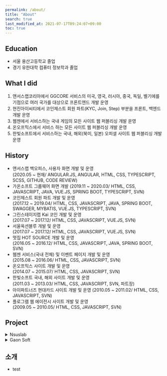 ```yaml
---
permalink: /about/
title: "About"
search: true
last_modified_at: 2021-07-17T09:24:07+09:00
toc: true
---
```


## Education
 - 서울 용산고등학교 졸업
 - 경기 유한대학 컴퓨터 정보학과 졸업

## What I did
 1. 앤서스랩코리아에서 GGCORE 서비스의 미국, 영국, 러시아, 중국, 독일, 벨기에를 기점으로 여러 국가를 대상으로 프론트엔드 개발 운영
 2. 현진아이씨티에서 코인제스트 회원 파트(KYC, Join, Step) 부분을 프론트, 백엔드 개발 운영
 3. 웹젠에서 서비스하는 국내 게임의 모든 사이트 웹 퍼블리싱 개발 운영
 4. 온오프믹스에서 서비스 하는 모든 사이트 웹 퍼블리싱 개발 운영
 5. 한빛소프트에서 서비스하는 국내, 해외(북미, 일본) 오피셜 사이트 웹 퍼블리싱 개발 운영

## History
 - 앤서스랩 백오피스, 사용자 화면 개발 및 운영  
 (2020.05 ~ 현재/ ANGULAR.JS, ANGULAR, HTML, CSS, TYPESCRIPT, SCSS, GITHUB, CODE REVIEW)  
 - 가온소프트 그룹웨어 화면 개발
 (2019.11 ~ 2020.03/ HTML, CSS, JAVASCRIPT, JAVA, VUE.JS, SPRING BOOT, TYPESCRIPT, SVN)  
 - 코인제스트 회원 파트 개발 및 운영  
 (2017.12 ~ 2019.04/ HTML, CSS, JAVASCRIPT, JAVA, SPRING BOOT, SWAGGER, MYBATIS, VUE.JS, TYPESCRIPT, SVN)  
 - 그린스테이지랩 Kai 코인 개발 및 운영  
 (2017.07 ~ 2017.12/ HTML, CSS, JAVASCRIPT, VUE.JS, SVN)  
 - 서울옥션블루 개발 및 운영  
 (2017.07 ~ 2017.12/ HTML, CSS, JAVASCRIPT, VUE.JS, SVN)  
 - 멋집 HOT SOURCE 개발 및 운영  
 (2016.05 ~ 2016.12/ HTML, CSS, JAVASCRIPT, JAVA, SPRING BOOT, SVN)  
 - 웹젠 서비스(국내 전체) 및 이벤트 페이지 개발 및 운영  
 (2015.08 ~ 2016.06/ HTML, CSS, JAVASCRIPT, SVN)  
 - 온오프믹스 사이트 개발 및 운영  
 (2014.07 ~ 2015.07/ HTML, CSS, JAVASCRIPT, SVN)  
 - 한빛소프트 국내, 해외 사이트 개발 및 운영  
(2011.03 ~ 2013.03/ HTML, CSS, JAVASCRIPT, SVN, 파트장)  
 - 아이파트너즈 현대카드 사이트 개발 및 운영 
 (2010.05 ~ 2011.02/ HTML, CSS, JAVASCRIPT, SVN)   
 - 플로그램 웹 에이전시 사이트 개발 및 운영  
 (2009.05 ~ 2010.05/ HTML, CSS, JAVASCRIPT, SVN)  

## Project
<details>
<summary style="cursor: pointer;">Nsuslab</summary>
<div markdown="1">
1. Nsus 개발활동 내역
  * Git Pull Request 2021  
  ![Git Pull Request](/techblog/assets/images/nsuslab/pr1.png)  
  * Git 2021  
  ![Git 2021 Information](/techblog/assets/images/nsuslab/git-2021.png)  
  * Git 2020  
  ![Git 2020 Information](/techblog/assets/images/nsuslab/git-2020.png)  
2. Nsus 운영  
  * Back Office  
  ![Back Office](/techblog/assets/images/nsuslab/backoffice.png)  
  * My Info  
  ![My Info](/techblog/assets/images/nsuslab/myinfo.png)  
  * Deposit  
  ![Deposit](/techblog/assets/images/nsuslab/deposit.png)  
  * RG  
  ![RG](/techblog/assets/images/nsuslab/rg.png)  
</div>
</details>
<details>
<summary style="cursor: pointer;">Gaon Soft</summary>
<div markdown="1">
1. Gaon Soft [Groupware](https://dev.officeground.com/#/login)
  * Sign In  
  ![Git Pull Request](/techblog/assets/images/gaonsoft/groupware1.png)  
  * 전자결재1  
  ![Git 2021 Information](/techblog/assets/images/gaonsoft/groupware2.png)  
  * 전자결재2  
  ![Git 2020 Information](/techblog/assets/images/gaonsoft/groupware3.png)  
  * 자원요청  
  ![Git 2020 Information](/techblog/assets/images/gaonsoft/groupware4.png)  
  * 일정관리  
  ![Git 2020 Information](/techblog/assets/images/gaonsoft/groupware5.png)  
</div>
</details>

## 소개
 - test
